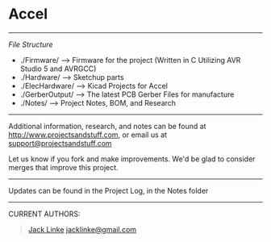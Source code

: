 # Accel #
####  ####

---

*File Structure*

* ./Firmware/ --> Firmware for the project (Written in C Utilizing AVR Studio 5 and AVRGCC)
* ./Hardware/ --> Sketchup parts
* ./ElecHardware/ --> Kicad Projects for Accel
* ./GerberOutput/ --> The latest PCB Gerber Files for manufacture
* ./Notes/ --> Project Notes, BOM, and Research

---

Additional information, research, and notes can be found at http://www.projectsandstuff.com, or email us at support@projectsandstuff.com

Let us know if you fork and make improvements. We'd be glad to consider merges that improve this project.

---

Updates can be found in the Project Log, in the Notes folder

---

CURRENT AUTHORS:

> [Jack Linke](http://www.jacklinke.com)
jacklinke@gmail.com